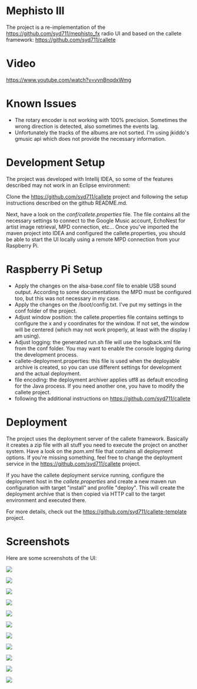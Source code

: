 # Mephisto III

The project is a re-implementation of the https://github.com/syd711/mephisto_fx 
radio UI and based on the callete framework: https://github.com/syd711/callete

# Video

https://www.youtube.com/watch?v=vvnBnqdxWmg


# Known Issues

* The rotary encoder is not working with 100% precision. Sometimes the wrong direction is detected, also sometimes the events lag.
* Unfortunately the tracks of the albums are not sorted. I'm using jkiddo's gmusic api which does not provide the necessary information.

# Development Setup

The project was developed with Intellij IDEA, so some of the features described may not 
work in an Eclipse environment:

Clone the https://github.com/syd711/callete project and following the setup instructions described
on the github README.md.

Next, have a look on the *conf/callete.properties* file. The file contains all the necessary settings
to connect to the Google Music account, EchoNest for artist image retrieval, MPD connection, etc...
Once you've imported the maven project into IDEA and configured the callete.properties, you should be able
to start the UI locally using a remote MPD connection from your Raspberry Pi.

# Raspberry Pi Setup

* Apply the changes on the alsa-base.conf file to enable USB sound output. According to some documentations the 
MPD must be configured too, but this was not necessary in my case.
* Apply the changes on the /boot/config.txt. I've put my settings in the conf folder of the project.
* Adjust window position: the callete.properties file contains settings to configure the x and y coordinates for the window.
 If not set, the window will be centered (which may not work properly, at least with the display I am using).
* Adjust logging: the generated run.sh file will use the logback.xml file from the conf folder. You may want to enable
the console logging during the development process.
* callete-deployment.properties: this file is used when the deployable archive is created, so you can use different
settings for development and the actual deployment.
* file encoding: the deployment archiver applies utf8 as default encoding for the Java process. If you need another one,
you have to modify the callete project.
* following the additional instructions on https://github.com/syd711/callete

# Deployment

The project uses the deployment server of the callete framework. Basically it creates a zip file
with all stuff you need to execute the project on another system. Have a look on the *pom.xml* file
that contains all deployment options. If you're missing something, feel free to change the deployment service in the 
https://github.com/syd711/callete project.

If you have the callete deployment service running, configure the deployment host in the *callete.properties*
and create a new maven run configuration with target "install" and profile "deploy". This will create 
the deployment archive that is then copied via HTTP call to the target environment and executed there.

For more details, check out the https://github.com/syd711/callete-template project.

# Screenshots

Here are some screenshots of the UI:

![](http://www.paderpoint.net/radio/iii-new/radio1.png)

![](http://www.paderpoint.net/radio/iii-new/radio2.png)

![](http://www.paderpoint.net/radio/iii-new/radio3.png)

![](http://www.paderpoint.net/radio/iii-new/radio4.png)

![](http://www.paderpoint.net/radio/iii-new/radio5.png)

![](http://www.paderpoint.net/radio/iii-new/radio6.png)

![](http://www.paderpoint.net/radio/iii-new/radio7.png)

![](http://www.paderpoint.net/radio/iii-new/radio8.png)

![](http://www.paderpoint.net/radio/iii-new/radio9.png)

![](http://www.paderpoint.net/radio/iii-new/radio10.png)

![](http://www.paderpoint.net/radio/iii-new/radio11.png)

